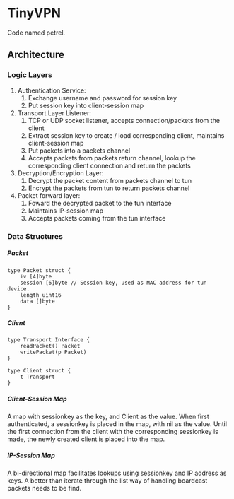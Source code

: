 TinyVPN
=======
Code named petrel.

Architecture
------------
### Logic Layers
1. Authentication Service: 
    1. Exchange username and password for session key
    2. Put session key into client-session map
2. Transport Layer Listener: 
    1. TCP or UDP socket listener, accepts connection/packets from the client
    2. Extract session key to create / load corresponding client, maintains client-session map
    3. Put packets into a packets channel
    4. Accepts packets from packets return channel, lookup the corresponding client connection and return the packets
3. Decryption/Encryption Layer: 
    1. Decrypt the packet content from packets channel to tun
    2. Encrypt the packets from tun to return packets channel
4. Packet forward layer: 
    1. Foward the decrypted packet to the tun interface
    2. Maintains IP-session map
    3. Accepts packets coming from the tun interface

### Data Structures

##### Packet
````
type Packet struct {
    iv [4]byte
    session [6]byte // Session key, used as MAC address for tun device.
    length uint16
    data []byte
}
````

##### Client
````
type Transport Interface {
    readPacket() Packet
    writePacket(p Packet)
}

type Client struct {
    t Transport
}
````

##### Client-Session Map
A map with sessionkey as the key, and Client as the value. When first
authenticated, a sessionkey is placed in the map, with nil as the value. Until
the first connection from the client with the corresponding sessionkey is made,
the newly created client is placed into the map.

##### IP-Session Map
A bi-directional map facilitates lookups using sessionkey and IP address as
keys. A better than iterate through the list way of handling boardcast packets
needs to be find.
